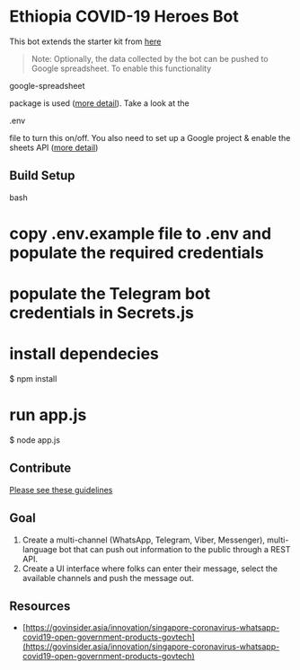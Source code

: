# Ethiopia COVID-19 Heroes Bot  
 This bot extends the starter kit from [here](https://github.com/Ethiopia-COVID19/covid-19-bot-starter-kit) 
 > Note:  Optionally, the data collected by the bot can be pushed to Google spreadsheet. To enable this functionality 

google-spreadsheet

 package is used ([more detail](https://www.npmjs.com/package/google-spreadsheet)). Take a look at the 

.env

 file to turn this on/off. You also need to set up a Google project & enable the sheets API ([more detail](https://theoephraim.github.io/node-google-spreadsheet/#/getting-started/authentication)) 

## Build Setup

bash
# copy .env.example file to .env and populate the required credentials
# populate the Telegram bot credentials in Secrets.js

# install dependecies 
$ npm install

# run app.js
$ node app.js

## Contribute
[Please see these guidelines](https://github.com/Ethiopia-COVID19/Covid19.ET/blob/master/CONTRIBUTING.md)


## Goal
1. Create a multi-channel (WhatsApp, Telegram, Viber, Messenger), multi-language bot that can push out information to the public through a REST API.  
2. Create a UI interface where folks can enter their message, select the available channels and push the message out.  
  
## Resources  
- [https://govinsider.asia/innovation/singapore-coronavirus-whatsapp-covid19-open-government-products-govtech](https://govinsider.asia/innovation/singapore-coronavirus-whatsapp-covid19-open-government-products-govtech)